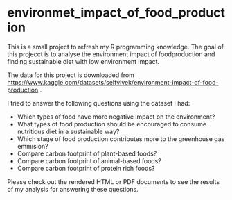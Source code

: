 # environmet_impact_of_food_production

This is a small project to refresh my R programming knowledge. The goal of this projecct is to analyse the environment impact of foodproduction and finding sustainable diet with low environment impact.
 
 The data for this project is downloaded from https://www.kaggle.com/datasets/selfvivek/environment-impact-of-food-production . 
 
 I tried to answer the following questions using the dataset I had: 
* Which types of food have more negative impact on the environment?
* What types of food production should be encouraged to consume nutritious diet in a sustainable way?
* Which stage of food production contributes more to the greenhouse gas emmision?
* Compare carbon footprint of plant-based foods?
* Compare carbon footprint of animal-based foods?
* Compare carbon footprint of protein rich foods?

Please check out the rendered HTML or PDF documents to see the results of my analysis for answering these questions.
